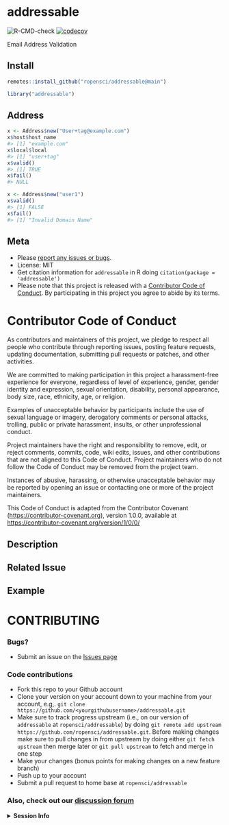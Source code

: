 addressable
============

![R-CMD-check](https://github.com/ropensci/addressable/workflows/R-CMD-check/badge.svg)
[![codecov](https://codecov.io/gh/ropensci/addressable/branch/master/graph/badge.svg)](https://codecov.io/gh/ropensci/addressable)

Email Address Validation

## Install


```r
remotes::install_github("ropensci/addressable@main")
```


```r
library("addressable")
```

## Address


```r
x <- Address$new("User+tag@example.com")
x$host$host_name
#> [1] "example.com"
x$local$local
#> [1] "user+tag"
x$valid()
#> [1] TRUE
x$fail()
#> NULL
```


```r
x <- Address$new("user1")
x$valid()
#> [1] FALSE
x$fail()
#> [1] "Invalid Domain Name"
```

## Meta

* Please [report any issues or bugs](https://github.com/ropensci/addressable/issues).
* License: MIT
* Get citation information for `addressable` in R doing `citation(package = 'addressable')`
* Please note that this project is released with a [Contributor Code of Conduct][coc]. By participating in this project you agree to abide by its terms.

[coc]: https://github.com/ropensci/addressable/blob/maddressable/CODE_OF_CONDUCT.md
# Contributor Code of Conduct

As contributors and maintainers of this project, we pledge to respect all people who 
contribute through reporting issues, posting feature requests, updating documentation,
submitting pull requests or patches, and other activities.

We are committed to making participation in this project a harassment-free experience for
everyone, regardless of level of experience, gender, gender identity and expression,
sexual orientation, disability, personal appearance, body size, race, ethnicity, age, or religion.

Examples of unacceptable behavior by participants include the use of sexual language or
imagery, derogatory comments or personal attacks, trolling, public or private harassment,
insults, or other unprofessional conduct.

Project maintainers have the right and responsibility to remove, edit, or reject comments,
commits, code, wiki edits, issues, and other contributions that are not aligned to this 
Code of Conduct. Project maintainers who do not follow the Code of Conduct may be removed 
from the project team.

Instances of abusive, harassing, or otherwise unacceptable behavior may be reported by 
opening an issue or contacting one or more of the project maintainers.

This Code of Conduct is adapted from the Contributor Covenant 
(https://contributor-covenant.org), version 1.0.0, available at 
https://contributor-covenant.org/version/1/0/0/
<!--- Provide a general summary of your changes in the Title above -->

## Description
<!--- Describe your changes in detail -->

## Related Issue
<!--- if this closes an issue make sure include e.g., "fix #4"
or similar - or if just relates to an issue make sure to mention
it like "#4" -->

## Example
<!--- if introducing a new feature or changing behavior of existing
methods/functions, include an example if possible to do in brief form -->

<!--- Did you remember to include tests? Unless you're just changing
grammar, please include new tests for your change -->
# CONTRIBUTING #

### Bugs?

* Submit an issue on the [Issues page](https://github.com/ropensci/addressable/issues)

### Code contributions

* Fork this repo to your Github account
* Clone your version on your account down to your machine from your account, e.g,. `git clone https://github.com/<yourgithubusername>/addressable.git`
* Make sure to track progress upstream (i.e., on our version of `addressable` at `ropensci/addressable`) by doing `git remote add upstream https://github.com/ropensci/addressable.git`. Before making changes make sure to pull changes in from upstream by doing either `git fetch upstream` then merge later or `git pull upstream` to fetch and merge in one step
* Make your changes (bonus points for making changes on a new feature branch)
* Push up to your account
* Submit a pull request to home base at `ropensci/addressable`

### Also, check out our [discussion forum](https://discuss.ropensci.org)
<!-- If this issue relates to usage of the package, whether a question, bug or similar, along with your query, please paste your devtools::session_info() or sessionInfo() into the code block below. If not, delete all this and proceed :) -->

<details> <summary><strong>Session Info</strong></summary>

```r

```
</details>
